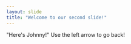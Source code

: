 ```yaml
---
layout: slide
title: "Welcome to our second slide!"
---
```

"Here's Johnny!"
Use the left arrow to go back!
